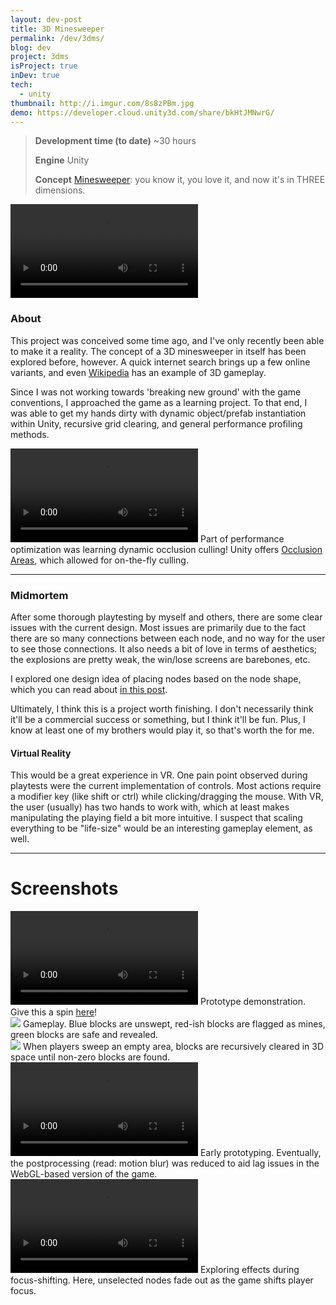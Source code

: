 ```yaml
---
layout: dev-post
title: 3D Minesweeper
permalink: /dev/3dms/
blog: dev
project: 3dms
isProject: true
inDev: true
tech:
  - unity
thumbnail: http://i.imgur.com/8s8zPBm.jpg
demo: https://developer.cloud.unity3d.com/share/bkHtJMNwrG/
---
```


>**Development time (to date)** ~30 hours
>
>**Engine** Unity
>
>**Concept** [Minesweeper](https://en.wikipedia.org/wiki/Minesweeper_(video_game)): you know it, you love it, and now it's in THREE dimensions.


<video src="https://i.imgur.com/8LyXkyo.mp4" loop controls ></video>


### About

This project was conceived some time ago, and I've only recently been able to make it a reality. The concept of a 3D minesweeper in itself has been explored before, however. A quick internet search brings up a few online variants, and even [Wikipedia](https://en.wikipedia.org/wiki/Minesweeper_(video_game)#/media/File:Cube_Minesweeper_3D.png) has an example of 3D gameplay.

Since I was not working towards 'breaking new ground' with the game conventions, I approached the game as a learning project. To that end, I was able to get my hands dirty with dynamic object/prefab instantiation within Unity, recursive grid clearing, and general performance profiling methods.

<video src="https://i.imgur.com/mvcp79m.mp4" loop controls ></video>
<label>Part of performance optimization was learning dynamic occlusion culling! Unity offers <a href="https://docs.unity3d.com/Manual/OcclusionCulling.html">Occlusion Areas</a>, which allowed for on-the-fly culling.</label>

---

### Midmortem

After some thorough playtesting by myself and others, there are some clear issues with the current design. Most issues are primarily due to the fact there are so many connections between each node, and no way for the user to see those connections. It also needs a bit of love in terms of aesthetics; the explosions are pretty weak, the win/lose screens are barebones, etc.

I explored one design idea of placing nodes based on the node shape, which you can read about [in this post](/dev/3dms/facing-challenges).

Ultimately, I think this is a project worth finishing. I don't necessarily think it'll be a commercial success or something, but I think it'll be fun. Plus, I know at least one of my brothers would play it, so that's worth the for me.

#### Virtual Reality

This would be a great experience in VR. One pain point observed during playtests were the current implementation of controls. Most actions require a modifier key (like shift or ctrl) while clicking/dragging the mouse. With VR, the user (usually) has two hands to work with, which at least makes manipulating the playing field a bit more intuitive. I suspect that scaling everything to be "life-size" would be an interesting gameplay element, as well.

---

# Screenshots

<div class="screenshots">
	<div>
		<video src="https://i.imgur.com/HVOx5RO.mp4" loop controls ></video>
		<label>Prototype demonstration. Give this a spin <a href="{{ page.demo }}" target="_blank">here</a>!</label>
	</div>
	<div>
		<img src="http://i.imgur.com/8s8zPBm.jpg" />
		<label>Gameplay. Blue blocks are unswept, red-ish blocks are flagged as mines, green blocks are safe and revealed.</label>
	</div>
	<div>
		<img src="http://i.imgur.com/yfxiiPx.jpg" />
		<label>When players sweep an empty area, blocks are recursively cleared in 3D space until non-zero blocks are found.</label>
	</div>
	<div>
		<video class="fast" src="https://i.imgur.com/Gd033Ef.mp4" loop controls ></video>
		<label>Early prototyping. Eventually, the postprocessing (read: motion blur) was reduced to aid lag issues in the WebGL-based version of the game.</label>
	</div>
	<div>
		<video src="https://i.imgur.com/FCXqHjJ.mp4" loop controls ></video>
		<label>Exploring effects during focus-shifting. Here, unselected nodes fade out as the game shifts player focus.</label>
	</div>
</div>
